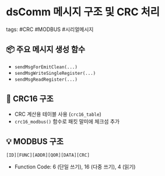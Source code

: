 # dsComm 메시지 구조 및 CRC 처리
tags: #CRC #MODBUS #시리얼메시지

## 📦 주요 메시지 생성 함수

- `sendMsgForEmitClean(...)`
- `sendMsgWriteSingleRegister(...)`
- `sendMsgReadRegister(...)`

## 🧪 CRC16 구조

- CRC 계산용 테이블 사용 (`crc16_table`)
- `crc16_modbus()` 함수로 패킷 말미에 체크섬 추가

## 💡 MODBUS 구조

```
[ID][FUNC][ADDR][QOR][DATA][CRC]
```

- Function Code: 6 (단일 쓰기), 16 (다중 쓰기), 4 (읽기)
